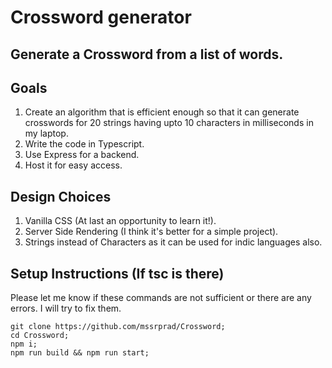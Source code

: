 # Crossword generator

## Generate a Crossword from a list of words.

## Goals
1. Create an algorithm that is efficient enough so that it can generate crosswords for 20 strings having upto 10 characters in milliseconds in my laptop.
2. Write the code in Typescript.
3. Use Express for a backend.
4. Host it for easy access.

## Design Choices
1. Vanilla CSS (At last an opportunity to learn it!).
2. Server Side Rendering (I think it's better for a simple project).
3. Strings instead of Characters as it can be used for indic languages also.

## Setup Instructions (If tsc is there)

Please let me know if these commands are not sufficient or there are any errors. I will try to fix them.

```Shell
git clone https://github.com/mssrprad/Crossword;
cd Crossword;
npm i;
npm run build && npm run start;
```
